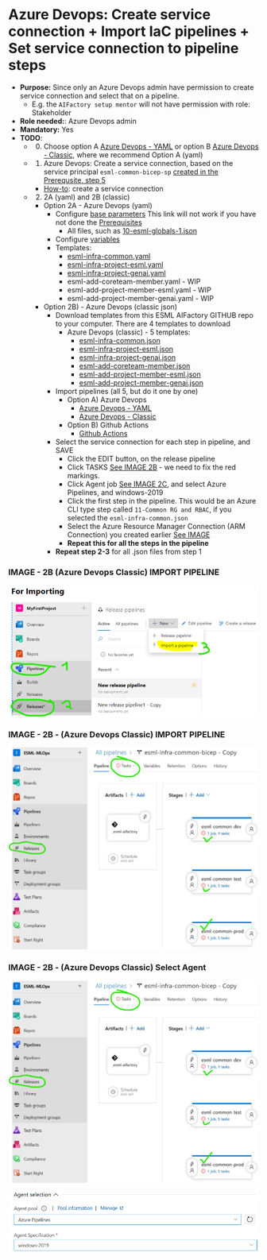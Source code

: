 # Azure Devops: Create service connection + Import IaC pipelines + Set service connection to pipeline steps
- **Purpose:** Since only an Azure Devops admin have permission to create service connection and select that on a pipeline. 
    - E.g. the `AIFactory setup mentor` will not have permission with role: Stakeholder
- **Role needed:**: Azure Devops admin
- **Mandatory:** Yes
- **TODO**:
    - 0) Choose option A [Azure Devops - YAML](../../../environment_setup/aifactory/bicep/copy_to_local_settings/azure-devops/esml-yaml-pipelines/readme.md) or option B [Azure Devops - Classic](../../../environment_setup/aifactory/bicep/copy_to_local_settings/azure-devops/esml-ado-pipelines/readme.md), where we recommend Option A (yaml)
    - 1) Azure Devops: Create a service connection, based on the service principal  `esml-common-bicep-sp` [created in the Prerequsite, step 5](./12-prerequisites-setup.md#step-5-create-3-service-principals-and-store-infoappid-objectid-secret-in-the-seeding-keyvault-see-step-3)
        - [How-to](https://learn.microsoft.com/en-us/azure/devops/pipelines/library/service-endpoints?view=azure-devops&tabs=yaml#create-a-service-connection): create a service connection
    - 2) 2A (yaml) and 2B (classic)
        - Option 2A - Azure Devops (yaml)
            - Configure [base parameters](../../../../aifactory/parameters/) This link will not work if you have not done the [Prerequisites](./12-prerequisites-setup.md)
                - All files, such as [10-esml-globals-1.json](../../../../aifactory/parameters/10-esml-globals-1.json)
            - Configure [variables](../../../environment_setup/aifactory/bicep/copy_to_local_settings/azure-devops/esml-yaml-pipelines/variables/variables.yaml)
            - Templates:
                - [esml-infra-common.yaml](../../../environment_setup/aifactory/bicep/copy_to_local_settings/azure-devops/esml-yaml-pipelines/esml-infra-common/infra-aifactory-common.yaml)
                - [esml-infra-project-esml.yaml](../../../environment_setup/aifactory/bicep/copy_to_local_settings/azure-devops/esml-yaml-pipelines/esml-infra-project/infra-project-esml.yaml)
                - [esml-infra-project-genai.yaml](../../../environment_setup/aifactory/bicep/copy_to_local_settings/azure-devops/esml-yaml-pipelines/esml-infra-project/infra-project-genai.yaml)
                - esml-add-coreteam-member.yaml - WIP
                - esml-add-project-member-esml.yaml - WIP
                - esml-add-project-member-genai.yaml - WIP
        - Option 2B) - Azure Devops (classic json)
            - Download templates from this ESML AIFactory GITHUB repo to your computer. There are 4 templates to download
                - Azure Devops (classic) - 5 templates: 
                    - [esml-infra-common.json](../../../environment_setup/aifactory/bicep/copy_to_local_settings/azure-devops/esml-ado-pipelines/infra-aifactory-common.json)
                    - [esml-infra-project-esml.json](../../../environment_setup/aifactory/bicep/copy_to_local_settings/azure-devops/esml-ado-pipelines/infra-project-esml.json)
                    - [esml-infra-project-genai.json](../../../environment_setup/aifactory/bicep/copy_to_local_settings/azure-devops/esml-ado-pipelines/infra-project-genai.json)
                    - [esml-add-coreteam-member.json](../../../environment_setup/aifactory/bicep/copy_to_local_settings/azure-devops/esml-ado-pipelines/add-coreteam-member.json)
                    - [esml-add-project-member-esml.json](../../../environment_setup/aifactory/bicep/copy_to_local_settings/azure-devops/esml-ado-pipelines/infra-project-esml.json)
                    - [esml-add-project-member-genai.json](../../../environment_setup/aifactory/bicep/copy_to_local_settings/azure-devops/esml-ado-pipelines/infra-project-genai.json)
            - Import pipelines (all 5, but do it one by one)
                - Option A) Azure Devops
                    - [Azure Devops - YAML](../../../environment_setup/aifactory/bicep/copy_to_local_settings/azure-devops/esml-yaml-pipelines/readme.md)
                    - [Azure Devops - Classic](../../../environment_setup/aifactory/bicep/copy_to_local_settings/azure-devops/esml-ado-pipelines/readme.md)
                - Option B) Github Actions
                    -  [Github Actions](../../../environment_setup/aifactory/bicep/copy_to_local_settings/github-actions/readme.md)
            - Select the service connection for each step in pipeline, and SAVE
                - Click the EDIT button, on the release pipeline
                - Click TASKS  [See IMAGE 2B](#image---2b---azure-devops-classic-import-pipeline) - we need to fix the red markings.
                - Click Agent job [See IMAGE 2C](#image---2b---azure-devops-classic-select-agent), and select Azure Pipelines, and windows-2019
                - Click the first step in the pipeline. This would be an Azure CLI type step called `11-Common RG and RBAC`, if you selected the `esml-infra-common.json`
                - Select the Azure Resource Manager Connection (ARM Connection) you created earlier [See IMAGE](#image---2b---azure-devops-classic-select-agent)
                - **Repeat this for all the steps in the pipeline**
            - **Repeat step 2-3** for all .json files from step 1

### IMAGE - 2B (Azure Devops Classic) IMPORT PIPELINE

![](./images/12-prerequisites-ado-import-release-pipeline.png)

### IMAGE - 2B - (Azure Devops Classic) IMPORT PIPELINE

![](./images/12-prerequisites-ado-import-tasks.png)

### IMAGE - 2B - (Azure Devops Classic) Select Agent

![](./images/12-prerequisites-ado-import-tasks.png)

![](./images/12-prerequisites-ado-agent-win2019.png)